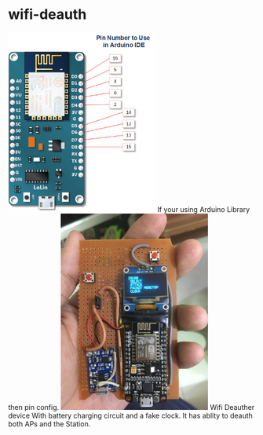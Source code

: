 # wifi-deauth

<img src="image/Node_MCU_PIN.png" width="300">
If your using Arduino Library then pin config.


<img src="image/Device.jpeg" width="300">
Wifi Deauther device With battery charging circuit and a fake clock.
It has ablity to deauth both APs and the Station.
